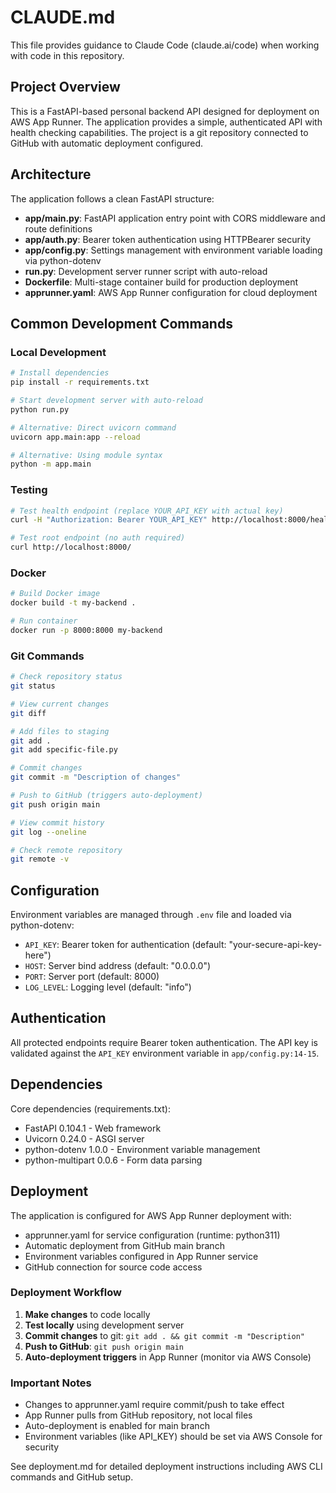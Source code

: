 # CLAUDE.md

This file provides guidance to Claude Code (claude.ai/code) when working with code in this repository.

## Project Overview

This is a FastAPI-based personal backend API designed for deployment on AWS App Runner. The application provides a simple, authenticated API with health checking capabilities. The project is a git repository connected to GitHub with automatic deployment configured.

## Architecture

The application follows a clean FastAPI structure:

- **app/main.py**: FastAPI application entry point with CORS middleware and route definitions
- **app/auth.py**: Bearer token authentication using HTTPBearer security
- **app/config.py**: Settings management with environment variable loading via python-dotenv
- **run.py**: Development server runner script with auto-reload
- **Dockerfile**: Multi-stage container build for production deployment
- **apprunner.yaml**: AWS App Runner configuration for cloud deployment

## Common Development Commands

### Local Development
```bash
# Install dependencies
pip install -r requirements.txt

# Start development server with auto-reload
python run.py

# Alternative: Direct uvicorn command
uvicorn app.main:app --reload

# Alternative: Using module syntax
python -m app.main
```

### Testing
```bash
# Test health endpoint (replace YOUR_API_KEY with actual key)
curl -H "Authorization: Bearer YOUR_API_KEY" http://localhost:8000/health

# Test root endpoint (no auth required)
curl http://localhost:8000/
```

### Docker
```bash
# Build Docker image
docker build -t my-backend .

# Run container
docker run -p 8000:8000 my-backend
```

### Git Commands
```bash
# Check repository status
git status

# View current changes
git diff

# Add files to staging
git add .
git add specific-file.py

# Commit changes
git commit -m "Description of changes"

# Push to GitHub (triggers auto-deployment)
git push origin main

# View commit history
git log --oneline

# Check remote repository
git remote -v
```

## Configuration

Environment variables are managed through `.env` file and loaded via python-dotenv:

- `API_KEY`: Bearer token for authentication (default: "your-secure-api-key-here")
- `HOST`: Server bind address (default: "0.0.0.0")
- `PORT`: Server port (default: 8000)
- `LOG_LEVEL`: Logging level (default: "info")

## Authentication

All protected endpoints require Bearer token authentication. The API key is validated against the `API_KEY` environment variable in `app/config.py:14-15`.

## Dependencies

Core dependencies (requirements.txt):
- FastAPI 0.104.1 - Web framework
- Uvicorn 0.24.0 - ASGI server
- python-dotenv 1.0.0 - Environment variable management
- python-multipart 0.0.6 - Form data parsing

## Deployment

The application is configured for AWS App Runner deployment with:
- apprunner.yaml for service configuration (runtime: python311)
- Automatic deployment from GitHub main branch
- Environment variables configured in App Runner service
- GitHub connection for source code access

### Deployment Workflow
1. **Make changes** to code locally
2. **Test locally** using development server
3. **Commit changes** to git: `git add . && git commit -m "Description"`
4. **Push to GitHub**: `git push origin main`
5. **Auto-deployment triggers** in App Runner (monitor via AWS Console)

### Important Notes
- Changes to apprunner.yaml require commit/push to take effect
- App Runner pulls from GitHub repository, not local files
- Auto-deployment is enabled for main branch
- Environment variables (like API_KEY) should be set via AWS Console for security

See deployment.md for detailed deployment instructions including AWS CLI commands and GitHub setup.